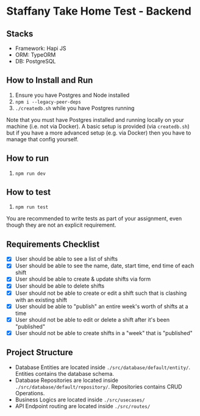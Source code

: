 # Staffany Take Home Test - Backend

## Stacks

- Framework: Hapi JS
- ORM: TypeORM
- DB: PostgreSQL

## How to Install and Run

1. Ensure you have Postgres and Node installed
2. `npm i --legacy-peer-deps`
3. `./createdb.sh` while you have Postgres running

Note that you must have Postgres installed and running locally on your machine (i.e. not via Docker).
A basic setup is provided (via `createdb.sh`) but if you have a more advanced setup (e.g. via Docker) then you have to manage that config yourself.

## How to run

1. `npm run dev`

## How to test

1. `npm run test`

You are recommended to write tests as part of your assignment, even though they are not an explicit requirement.

## Requirements Checklist

- [x] User should be able to see a list of shifts
- [x] User should be able to see the name, date, start time, end time of each shift
- [x] User should be able to create & update shifts via form
- [x] User should be able to delete shifts
- [x] User should not be able to create or edit a shift such that is clashing with an existing shift
- [x] User should be able to "publish" an entire week's worth of shifts at a time
- [x] User should not be able to edit or delete a shift after it's been "published"
- [x] User should not be able to create shifts in a "week" that is "published"

## Project Structure

- Database Entities are located inside `./src/database/default/entity/`. Entities contains the database schema.
- Database Repositories are located inside `./src/database/default/repository/`. Repositories contains CRUD Operations.
- Business Logics are located inside `./src/usecases/`
- API Endpoint routing are located inside `./src/routes/`
